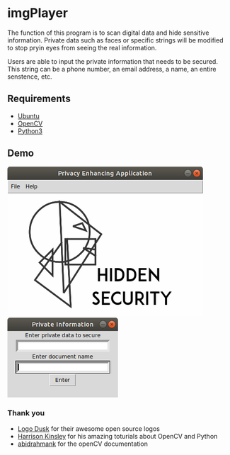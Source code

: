 # imgPlayer

The function of this program is to scan digital data and hide sensitive information.  Private data such as faces or specific strings will be modified to stop pryin eyes from seeing the real information.  

Users are able to input the private information that needs to be secured. This string can be a phone number, an email address, a name, an entire senstence, etc.  


## Requirements 
 + [Ubuntu](https://www.ubuntu.com/)
 + [OpenCV](https://pypi.python.org/pypi/opencv-python) 
 + [Python3](https://www.python.org/downloads/)

## Demo
![Alt text](resources/screen1.png?raw=true "Welcome Screen")
![Alt text](resources/screen2.png?raw=true "File Processing Screen")

### Thank you
+ [Logo Dusk](http://logodust.com/) for their awesome open source logos
+ [Harrison Kinsley](http://pythonprogramming.net/) for his amazing toturials about OpenCV and Python
+ [abidrahmank](https://opencv-python-tutroals.readthedocs.io/en/latest/) for the openCV documentation 
